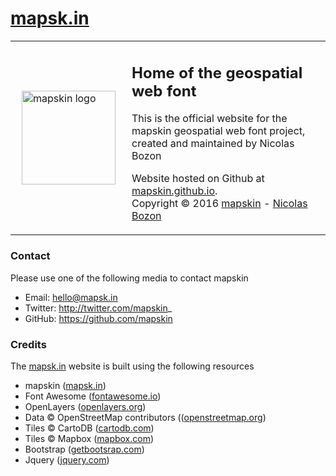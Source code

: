 # [mapsk.in](http://mapsk.in)

<table>
<tr>
<td>
<a href="http://mapsk.in" target="_blank">
 <img src="https://pbs.twimg.com/profile_images/690223964539506688/K5BvShcL_400x400.png" alt="mapskin logo" style="width:150px;height:150px;margin:0 10px 0 10px" />
 </a>
 </td>
 <td>
 <h2>Home of the geospatial web font</h2>
 <p>This is the official website for the mapskin geospatial web font
project, created and maintained by Nicolas Bozon</p>
<p> Website hosted on Github at <a href="https://mapskin.github.io" target="_blank"> mapskin.github.io</a>.</br>Copyright © 2016 <a href="http://mapsk.in" target="_blank">mapskin</a> - <a href="http://cartogenic.com" target="_blank">Nicolas Bozon</a></p>
</td>
</tr>
</table>

### Contact

Please use one of the following media to contact mapskin

* Email: hello@mapsk.in
* Twitter: http://twitter.com/mapskin_
* GitHub: https://github.com/mapskin

### Credits

The <a href="http://mapsk.in" target="_blank">mapsk.in</a> website is built using the following resources

  * mapskin ([mapsk.in](http://mapsk.in))
  * Font Awesome ([fontawesome.io](http://fontawesome.io))
  * OpenLayers ([openlayers.org](http://openlayers.org))
  * Data © OpenStreetMap contributors (([openstreetmap.org](www.openstreetmap.org/copyright))
  * Tiles © CartoDB ([cartodb.com](https://cartodb.com/attributions))
  * Tiles © Mapbox ([mapbox.com](https://www.mapbox.com/about/maps/))
  * Bootstrap ([getbootsrap.com](http://getbootstrap.com/))
  * Jquery ([jquery.com](http://jquery.com/))
